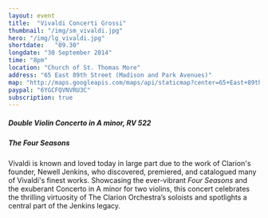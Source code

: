 ```yaml
---
layout: event
title:  "Vivaldi Concerti Grossi"
thumbnail: "/img/sm_vivaldi.jpg"
hero: "/img/lg_vivaldi.jpg"
shortdate:   "09.30"
longdate: "30 September 2014"
time: "8pm"
location: "Church of St. Thomas More"
address: "65 East 89th Street (Madison and Park Avenues)"
map: "http://maps.googleapis.com/maps/api/staticmap?center=65+East+89th+Street+New York,+NY&zoom=16&size=700x300&visual_refresh=true&maptype=roadmap&markers=color:green%7Clabel:A%7C40.782668,-73.956524&sensor=false"
paypal: "6YGCFQVNVRU3C"
subscription: true
---
```


##### Double Violin Concerto in A minor, RV 522

##### The Four Seasons

Vivaldi is known and loved today in large part due to the work of Clarion's founder, Newell Jenkins, who discovered, premiered, and catalogued many of Vivaldi's finest works. Showcasing the ever-vibrant *Four Seasons* and the exuberant Concerto in A minor for two violins, this concert celebrates the thrilling virtuosity of The Clarion Orchestra’s soloists and spotlights a central part of the Jenkins legacy.
